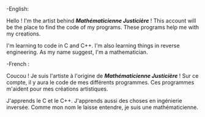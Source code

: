 -English:

Hello ! I'm the artist behind **_Mathématicienne Justicière_** ! This account will be the place to find the code of my programs. These programs help me with my creations. 

I'm learning to code in C and C++. I'm also learning things in reverse engineering.
As my name suggest, I'm a mathematician. 


-French :

Coucou ! Je suis l'artiste à l'origine de **_Mathématicienne Justicière_** ! Sur ce compte, il y aura le code de mes différents programmes. Ces programmes m'aident pour mes créations artistiques.

J'apprends le C et le C++. J'apprends aussi des choses en ingénierie inversée.
Comme mon nom le laisse entendre, je suis une mathématicienne.
